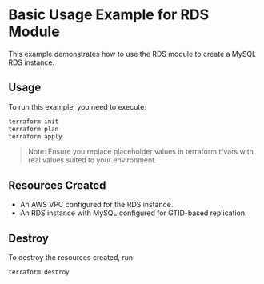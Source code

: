 # Basic Usage Example for RDS Module

This example demonstrates how to use the RDS module to create a MySQL RDS instance.

## Usage

To run this example, you need to execute:

```bash
terraform init
terraform plan
terraform apply
```

> Note: Ensure you replace placeholder values in terraform.tfvars with real values suited to your environment.

## Resources Created

- An AWS VPC configured for the RDS instance.
- An RDS instance with MySQL configured for GTID-based replication.

## Destroy

To destroy the resources created, run:

```bash
terraform destroy
```
